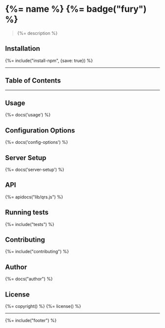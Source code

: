 # {%= name %} {%= badge("fury") %}
> {%= description %}

## Installation
{%= include("install-npm", {save: true}) %}

---
## Table of Contents
<!-- toc -->

---

## Usage
{%= docs('usage') %}

## Configuration Options
{%= docs('config-options') %}

## Server Setup
{%= docs('server-setup') %}

## API
{%= apidocs("lib/qrs.js") %}

<!--## Examples-->

## Running tests
{%= include("tests") %}

## Contributing
{%= include("contributing") %}

## Author
{%= docs("author") %}

## License
{%= copyright() %}
{%= license() %}

***
{%= include("footer") %}
